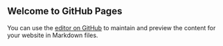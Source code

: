 ## Welcome to GitHub Pages

You can use the [editor on GitHub](https://github.com/iamzakofficial/cv/edit/main/README.md) to maintain and preview the content for your website in Markdown files.
